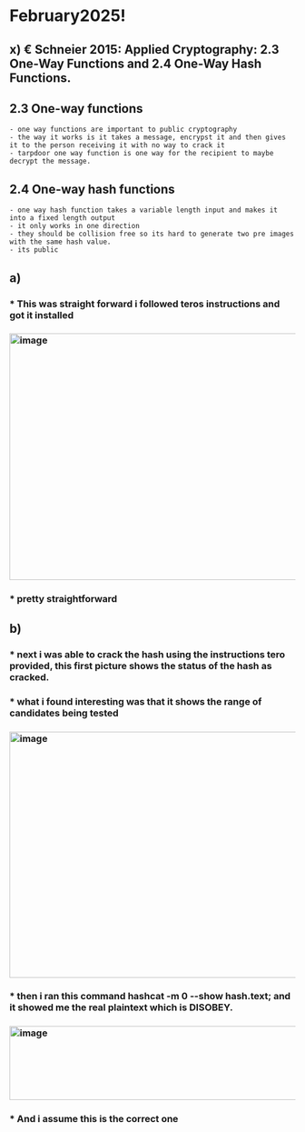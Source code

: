 # February2025!
## x) € Schneier 2015: Applied Cryptography: 2.3 One-Way Functions and 2.4 One-Way Hash Functions.
## 2.3 One-way functions
	- one way functions are important to public cryptography
	- the way it works is it takes a message, encrypst it and then gives it to the person receiving it with no way to crack it
	- tarpdoor one way function is one way for the recipient to maybe decrypt the message.
## 2.4 One-way hash functions	
	- one way hash function takes a variable length input and makes it into a fixed length output
	- it only works in one direction
	- they should be collision free so its hard to generate two pre images with the same hash value.
	- its public
## a) 

### * This was straight forward i followed teros instructions and got it installed

### <img width="729" height="434" alt="image" src="https://github.com/user-attachments/assets/3f548db0-cfa5-4298-95aa-a8f814d18405" />

### * pretty straightforward
## b) 

### * next i was able to crack the hash using the instructions tero provided, this first picture shows the status of the hash as cracked.

### * what i found interesting was that it shows the range of candidates being tested

### <img width="732" height="433" alt="image" src="https://github.com/user-attachments/assets/f0fc0473-bcba-4270-bbb3-b96fa975489e" />

### * then i ran this command hashcat -m 0 --show hash.text; and it showed me the real plaintext which is DISOBEY.

### <img width="1076" height="130" alt="image" src="https://github.com/user-attachments/assets/077623cc-bae5-4f0b-beb6-4ec260771a9b" />

### * And i assume this is the correct one

